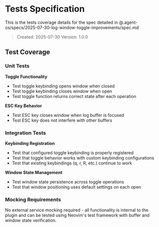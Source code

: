 # Tests Specification

This is the tests coverage details for the spec detailed in @.agent-os/specs/2025-07-30-log-window-toggle-improvements/spec.md

> Created: 2025-07-30
> Version: 1.0.0

## Test Coverage

### Unit Tests

**Toggle Functionality**
- Test toggle keybinding opens window when closed
- Test toggle keybinding closes window when open
- Test toggle function returns correct state after each operation

**ESC Key Behavior**
- Test ESC key closes window when log buffer is focused
- Test ESC key does not interfere with other buffers

### Integration Tests

**Keybinding Registration**
- Test that configured toggle keybinding is properly registered
- Test that toggle behavior works with custom keybinding configurations
- Test that existing keybindings (q, r, R, etc.) continue to work

**Window State Management**
- Test window state persistence across toggle operations
- Test that window positioning uses default settings on each open

### Mocking Requirements

No external service mocking required - all functionality is internal to the plugin and can be tested using Neovim's test framework with buffer and window state verification.